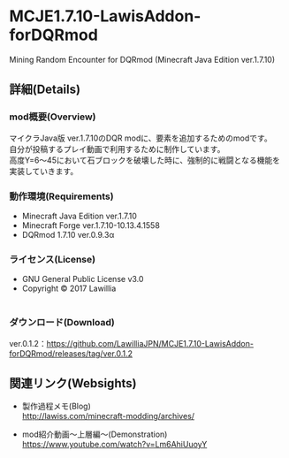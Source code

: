 # MCJE1.7.10-LawisAddon-forDQRmod  
  
Mining Random Encounter for DQRmod (Minecraft Java Edition ver.1.7.10)  
  
## 詳細(Details)  
### mod概要(Overview)  
マイクラJava版 ver.1.7.10のDQR modに、要素を追加するためのmodです。  
自分が投稿するプレイ動画で利用するために制作しています。  
高度Y=6～45において石ブロックを破壊した時に、強制的に戦闘となる機能を実装していきます。  
  
### 動作環境(Requirements)  
* Minecraft Java Edition ver.1.7.10  
* Minecraft Forge ver.1.7.10-10.13.4.1558  
* DQRmod 1.7.10 ver.0.9.3α  
  
### ライセンス(License)  
* GNU General Public License v3.0  
* Copyright © 2017 Lawillia  
  
### ダウンロード(Download)  
ver.0.1.2：<https://github.com/LawilliaJPN/MCJE1.7.10-LawisAddon-forDQRmod/releases/tag/ver.0.1.2>  
  
## 関連リンク(Websights)  
* 製作過程メモ(Blog)  
<http://lawiss.com/minecraft-modding/archives/>  
  
* mod紹介動画～上層編～(Demonstration)  
<https://www.youtube.com/watch?v=Lm6AhiUuoyY>  
  
